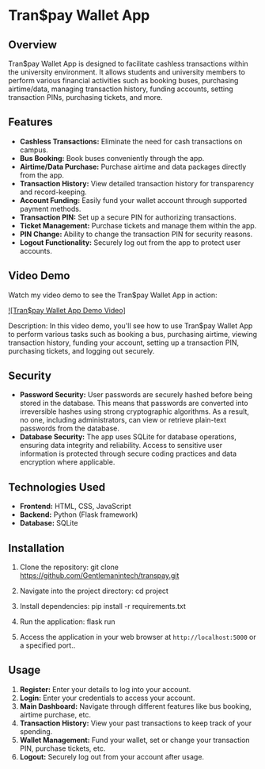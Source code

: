 # Tran$pay Wallet App

## Overview

Tran$pay Wallet App is designed to facilitate cashless transactions within the university environment. It allows students and university members to perform various financial activities such as booking buses, purchasing airtime/data, managing transaction history, funding accounts, setting transaction PINs, purchasing tickets, and more.

## Features

- **Cashless Transactions:** Eliminate the need for cash transactions on campus.
- **Bus Booking:** Book buses conveniently through the app.
- **Airtime/Data Purchase:** Purchase airtime and data packages directly from the app.
- **Transaction History:** View detailed transaction history for transparency and record-keeping.
- **Account Funding:** Easily fund your wallet account through supported payment methods.
- **Transaction PIN:** Set up a secure PIN for authorizing transactions.
- **Ticket Management:** Purchase tickets and manage them within the app.
- **PIN Change:** Ability to change the transaction PIN for security reasons.
- **Logout Functionality:** Securely log out from the app to protect user accounts.

## Video Demo

Watch my video demo to see the Tran$pay Wallet App in action:

[![Tran$pay Wallet App Demo Video]](https://example.com/demo-video)

Description: In this video demo, you'll see how to use Tran$pay Wallet App to perform various tasks such as booking a bus, purchasing airtime, viewing transaction history, funding your account, setting up a transaction PIN, purchasing tickets, and logging out securely. 

## Security

- **Password Security:** User passwords are securely hashed before being stored in the database. This means that passwords are converted into irreversible hashes using strong cryptographic algorithms. As a result, no one, including administrators, can view or retrieve plain-text passwords from the database.
- **Database Security:** The app uses SQLite for database operations, ensuring data integrity and reliability. Access to sensitive user information is protected through secure coding practices and data encryption where applicable.


## Technologies Used

- **Frontend:** HTML, CSS, JavaScript
- **Backend:** Python (Flask framework)
- **Database:** SQLite

## Installation

1. Clone the repository:
git clone https://github.com/Gentlemanintech/transpay.git

2. Navigate into the project directory:
cd project

3. Install dependencies:
pip install -r requirements.txt

4. Run the application:
flask run

5. Access the application in your web browser at `http://localhost:5000` or a specified port..

## Usage

1. **Register:** Enter your details to log into your account.
2. **Login:** Enter your credentials to access your account.
3. **Main Dashboard:** Navigate through different features like bus booking, airtime purchase, etc.
3. **Transaction History:** View your past transactions to keep track of your spending.
4. **Wallet Management:** Fund your wallet, set or change your transaction PIN, purchase tickets, etc.
5. **Logout:** Securely log out from your account after usage.


